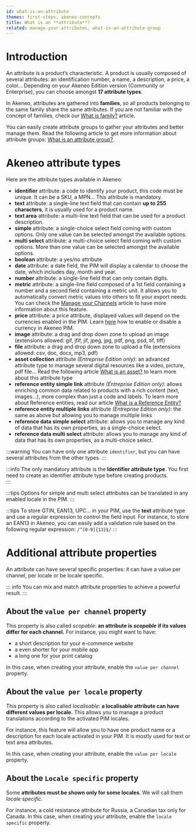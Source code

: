 ```yaml
---
id: what-is-an-attribute
themes: first-steps, akeneo-concepts
title: What is an **attribute**?
related: manage-your-attributes, what-is-an-attribute-group
---
```


# Introduction

An attribute is a product’s characteristic. A product is usually composed of several attributes: an identification number, a name, a description, a price, a color... Depending on your Akeneo Edition version (Community or Enterprise), you can choose amongst **17 attribute types**. 

In Akeneo, attributes are gathered into **families**, so all products belonging to the same family share the same attributes. If you are not familiar with the concept of families, check our [What is family?](what-is-a-family.html) article.

You can easily create attribute groups to gather your attributes and better manage them. Read the following article to get more information about attribute groups: [What is an attribute group?](what-is-an-attribute-group.html).

# Akeneo attribute types

Here are the attribute types available in Akeneo:
- **identifier** attribute: a code to identify your product, this code must be unique. It can be a SKU, a MPN... This attribute is mandatory.
- **text** attribute: a single-line text field that can contain **up to 255 characters**, it is usually used for a product name.
- **text area** attribute: a multi-line text field that can be used for a product description.
- **simple** attribute: a single-choice select field coming with custom options. Only one value can be selected amongst the available options. 
- **multi select** attribute: a multi-choice select field coming with custom options. More than one value can be selected amongst the available options.
- **boolean** attribute: a yes/no attribute
- **date** attribute: a date field, the PIM will display a calendar to choose the date, which includes day, month and year.
- **number** attribute: a single-line field that can only contain digits. 
- **metric** attribute: a single-line field composed of a 1st field containing a number and a second field containing a metric unit. It allows you to automatically convert metric values into others to fit your export needs. You can check the [Manage your Channels](manage-your-channels.html#create-a-channel) article to have more information about this feature.
- **price** attribute: a price attribute, displayed values will depend on the currencies enabled in the PIM. Learn [here](manage-your-currencies.html#enabledisable-a-currency) how to enable or disable a currency in Akeneo PIM.
- **image** attribute: a drag and drop down zone to upload an image (extensions allowed: gif, jfif, jif, jpeg, jpg, pdf, png, psd, tif, tiff)
- **file** attribute: a drag and drop down zone to upload a file (extensions allowed: csv, doc, docx, mp3, pdf)
- **asset collection** attribute _(Entreprise Edition only)_: an advanced attribute type to manage several digital resources like a video, picture, pdf file... Read the following article [What is an asset?](what-is-an-asset.html) to learn more about this attribute type
- **reference entity simple link** attribute _(Entreprise Edition only)_: allows enriching common data related to products with a rich content (text, images...), more complex than just a code and labels. To learn more about Reference entities, read our article [What is a Reference Entity?](what-about-reference-entities.html)
- **reference entity multiple links** attribute _(Entreprise Edition only)_: the same as above but allowing you to manage multiple links
- **reference data simple select** attribute: allows you to manage any kind of data that has its own properties, as a single-choice select. 
- **reference data multi select** attribute: allows you to manage any kind of data that has its own properties, as a multi-choice select. 

:::warning
You can have only one attribute `identifier`, but you can have several attributes from the other types.
:::

:::info
The only mandatory attribute is the **Identifier attribute type**. You first need to create an identifier attribute type before creating products.    
:::

:::tips
Options for simple and multi select attributes can be translated in any enabled locale in the PIM.
:::

:::tips
To store GTIN, EAN13, UPC… in your PIM, use the **text** attribute type and use a regular expression to control the field input. 
For instance, to store an EAN13 in Akeneo, you can easily add a validation rule based on the following regular expression: `/^[0-9]{13}$/`
:::


# Additional attribute properties

An attribute can have several specific properties: it can have a value per channel, per locale or be locale specific.

::: info
You can mix and match attribute properties to achieve a powerful result.
:::

## About the `value per channel` property

This property is also called *scopable*: **an attribute is *scopable* if its values differ for each channel.**
For instance, you might want to have:
- a short description for your e-commerce website
- a even shorter for your mobile app
- a long one for your print catalog

In this case, when creating your attribute, enable the `value per channel` property.

## About the `value per locale` property

This property is also called *localisable*: **a localisable attribute can have different values per locale.** 
This allows you to manage a product translations according to the activated PIM locales.  

For instance, this feature will allow you to have one product name or a description for each locale activated in your PIM. It is mostly used for text or text area attributes.

In this case, when creating your attribute, enable the `value per locale` property.

## About the `Locale specific` property

Some **attributes must be shown only for some locales**. We will call them _locale specific_.

For instance, a cold resistance attribute for Russia, a Canadian tax only for Canada.
In this case, when creating your attribute, enable the `locale specific` property.

